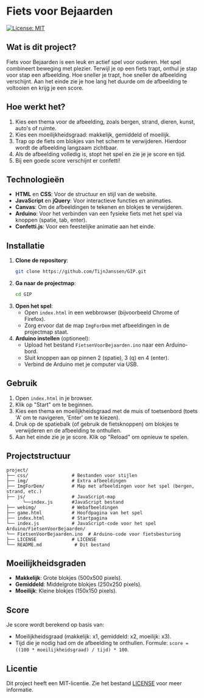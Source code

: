 # Fiets voor Bejaarden
[![License: MIT](https://img.shields.io/badge/License-MIT-yellow.svg)](https://opensource.org/licenses/MIT)

## Wat is dit project?
Fiets voor Bejaarden is een leuk en actief spel voor ouderen. Het spel combineert beweging met plezier. Terwijl je op een fiets trapt, onthul je stap voor stap een afbeelding. Hoe sneller je trapt, hoe sneller de afbeelding verschijnt. Aan het einde zie je hoe lang het duurde om de afbeelding te voltooien en krijg je een score.

## Hoe werkt het?
1. Kies een thema voor de afbeelding, zoals bergen, strand, dieren, kunst, auto's of ruimte.
2. Kies een moeilijkheidsgraad: makkelijk, gemiddeld of moeilijk.
3. Trap op de fiets om blokjes van het scherm te verwijderen. Hierdoor wordt de afbeelding langzaam zichtbaar.
4. Als de afbeelding volledig is, stopt het spel en zie je je score en tijd.
5. Bij een goede score verschijnt er confetti!

## Technologieën
- **HTML** en **CSS**: Voor de structuur en stijl van de website.
- **JavaScript** en **jQuery**: Voor interactieve functies en animaties.
- **Canvas**: Om de afbeeldingen te tekenen en blokjes te verwijderen.
- **Arduino**: Voor het verbinden van een fysieke fiets met het spel via knoppen (spatie, tab, enter).
- **Confetti.js**: Voor een feestelijke animatie aan het einde.

## Installatie
1. **Clone de repository**:
   ```bash
   git clone https://github.com/TijnJanssen/GIP.git
   ```
2. **Ga naar de projectmap**:
   ```bash
   cd GIP
   ```
3. **Open het spel**:
   - Open `index.html` in een webbrowser (bijvoorbeeld Chrome of Firefox).
   - Zorg ervoor dat de map `ImgForDem` met afbeeldingen in de projectmap staat.
4. **Arduino instellen** (optioneel):
   - Upload het bestand `FietsenVoorBejaarden.ino` naar een Arduino-bord.
   - Sluit knoppen aan op pinnen 2 (spatie), 3 (q) en 4 (enter).
   - Verbind de Arduino met je computer via USB.

## Gebruik
1. Open `index.html` in je browser.
2. Klik op "Start" om te beginnen.
3. Kies een thema en moeilijkheidsgraad met de muis of toetsenbord (toets 'A' om te navigeren, 'Enter' om te kiezen).
4. Druk op de spatiebalk (of gebruik de fietsknoppen) om blokjes te verwijderen en de afbeelding te onthullen.
5. Aan het einde zie je je score. Klik op "Reload" om opnieuw te spelen.

## Projectstructuur
```
project/
├── css/                # Bestanden voor stijlen
├── img/                # Extra afbeeldingen
├── ImgForDem/          # Map met afbeeldingen voor het spel (bergen, strand, etc.)
├── js/                 # JavaScript-map
      └──index.js       #JavaScript bestand
├── webimg/             # Webafbeeldingen
├── game.html           # Hoofdpagina van het spel
├── index.html          # Startpagina
└── index.js            # JavaScript-code voor het spel
Arduino/FietsenVoorBejaarden/
└── FietsenVoorBejaarden.ino  # Arduino-code voor fietsbesturing
├── LICENSE             # LICENSE
└── README.md            # Dit bestand
```
## Moeilijkheidsgraden
- **Makkelijk**: Grote blokjes (500x500 pixels).
- **Gemiddeld**: Middelgrote blokjes (250x250 pixels).
- **Moeilijk**: Kleine blokjes (150x150 pixels).

## Score
Je score wordt berekend op basis van:
- Moeilijkheidsgraad (makkelijk: x1, gemiddeld: x2, moeilijk: x3).
- Tijd die je nodig had om de afbeelding te onthullen.
Formule: `score = ((100 * moeilijkheidsgraad) / tijd) * 100`.

## Licentie

Dit project heeft een MIT-licentie. Zie het bestand [LICENSE](LICENSE) voor meer informatie.
